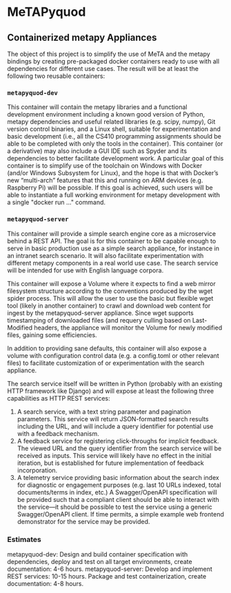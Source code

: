# MeTAPyquod
## Containerized metapy Appliances

The object of this project is to simplify the use of MeTA and the metapy bindings by creating pre-packaged docker containers ready to use with all dependencies for different use cases. The result will be at least the following two reusable containers:
### `metapyquod-dev`
This container will contain the metapy libraries and a functional development environment including a known good version of Python, metapy dependencies and useful related libraries (e.g. scipy, numpy), Git version control binaries, and a Linux shell, suitable for experimentation and basic development (i.e., all the CS410 programming assignments should be able to be completed with only the tools in the container). This container (or a derivative) may also include a GUI IDE such as Spyder and its dependencies to better facilitate development work. A particular goal of this container is to simplify use of the toolchain on Windows with Docker (and/or Windows Subsystem for Linux), and the hope is that with Docker’s new “multi-arch” features that this and running on ARM devices (e.g. Raspberry Pi) will be possible. If this goal is achieved, such users will be able to instantiate a full working environment for metapy development with a single "docker run ..." command.
### `metapyquod-server`
This container will provide a simple search engine core as a microservice behind a REST API. The goal is for this container to be capable enough to serve in basic production use as a simple search appliance, for instance in an intranet search scenario. It will also facilitate experimentation with different metapy components in a real world use case. The search service will be intended for use with English language corpora.

This container will expose a Volume where it expects to find a web mirror filesystem structure according to the conventions produced by the wget spider process. This will allow the user to use the basic but flexible wget tool (likely in another container) to crawl and download web content for ingest by the metapyquod-server appliance. Since wget supports timestamping of downloaded files (and requery culling based on Last-Modified headers, the appliance will monitor the Volume for newly modified files, gaining some efficiencies.

In addition to providing sane defaults, this container will also expose a volume with configuration control data (e.g. a config.toml or other relevant files) to facilitate customization of or experimentation with the search appliance.

The search service itself will be written in Python (probably with an existing HTTP framework like Django) and will expose at least the following three capabilities as HTTP REST services:
1. A search service, with a text string parameter and pagination parameters. This service will return JSON-formatted search results including the URL, and will include a query identifier for potential use with a feedback mechanism.
1. A feedback service for registering click-throughs for implicit feedback. The viewed URL and the query identifier from the search service will be received as inputs. This service will likely have no effect in the initial iteration, but is established for future implementation of feedback incorporation.
1. A telemetry service providing basic information about the search index for diagnostic or engagement purposes (e.g. last 10 URLs indexed, total documents/terms in index, etc.)
A Swagger/OpenAPI specification will be provided such that a compliant client should be able to interact with the service—it should be possible to test the service using a generic Swagger/OpenAPI client. If time permits, a simple example web frontend demonstrator for the service may be provided.
### Estimates
metapyquod-dev: Design and build container specification with dependencies, deploy and test on all target environments, create documentation: 4-6 hours.
metapyquod-server: Develop and implement REST services: 10-15 hours. Package and test containerization, create documentation: 4-8 hours.
